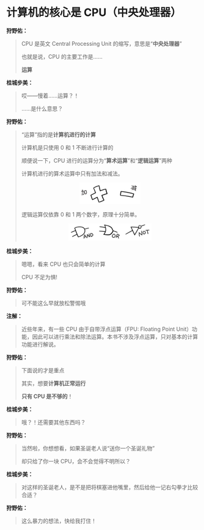 # 计算机的核心是 CPU（中央处理器）

**狩野佑：**

> CPU 是英文 Central Processing Unit 的缩写，意思是“**中央处理器**”
> 
> 也就是说，CPU 的主要工作是……
> 
> **运算**

**桂城步美：**

> 哎——慢着……运算？！
> 
> ……是什么意思？

**狩野佑：**

> “运算”指的是**计算机进行的计算**
> 
> 计算机是只使用 0 和 1 不断进行计算的
> 
> 顺便说一下，CPU 进行的运算分为“**算术运算**”和“**逻辑运算**”两种
> 
> 计算机进行的算术运算中只有加法和减法。
> <p align="center"><img src="01.png" alt="01"></p>
> 逻辑运算仅依靠 0 和 1 两个数字，原理十分简单。
> <p align="center"><img src="02.png" alt="02"></p>

**桂城步美：**

> 嗯嗯，看来 CPU 也只会简单的计算
> 
> CPU 不足为惧!

**狩野佑：**

> 可不能这么早就放松警惕哦

**注解：**

> 近些年来，有一些 CPU 由于自带浮点运算（FPU: Floating Point Unit）功能，因此可以进行乘法和除法运算。本书不涉及浮点运算，只对基本的计算功能进行解说。

**狩野佑：**

> 下面说的才是重点
> 
> 其实，想要**计算机正常运行**
> 
> **只有 CPU 是不够的**！

**桂城步美：**

> 哦？！还需要其他东西吗？

**狩野佑：**

> 当然啦，你想想看，如果圣诞老人说“送你一个圣诞礼物”
> 
> 却只给了你一块 CPU，会不会觉得不明所以？

**桂城步美：**

> 对这样的圣诞老人，是不是把将棋塞进他嘴里，然后给他一记右勾拳才比较合适？

**狩野佑：**

> 这么暴力的想法，快给我打住！